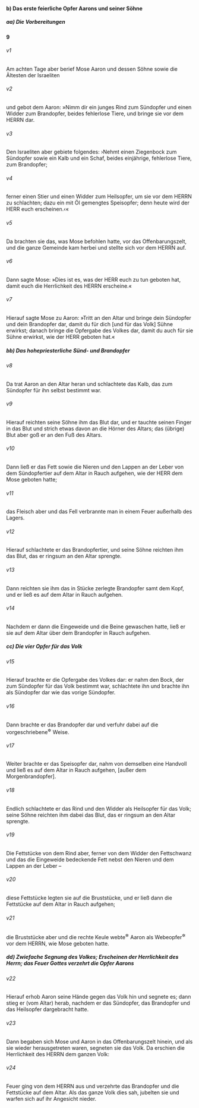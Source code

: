 #### b) Das erste feierliche Opfer Aarons und seiner Söhne

##### aa) Die Vorbereitungen

__9__

###### v1
Am achten Tage aber berief Mose Aaron und dessen Söhne sowie die Ältesten der Israeliten

###### v2
und gebot dem Aaron: »Nimm dir ein junges Rind zum Sündopfer und einen Widder zum Brandopfer, beides fehlerlose Tiere, und bringe sie vor dem HERRN dar.

###### v3
Den Israeliten aber gebiete folgendes: ›Nehmt einen Ziegenbock zum Sündopfer sowie ein Kalb und ein Schaf, beides einjährige, fehlerlose Tiere, zum Brandopfer;

###### v4
ferner einen Stier und einen Widder zum Heilsopfer, um sie vor dem HERRN zu schlachten; dazu ein mit Öl gemengtes Speisopfer; denn heute wird der HERR euch erscheinen.‹«

###### v5
Da brachten sie das, was Mose befohlen hatte, vor das Offenbarungszelt, und die ganze Gemeinde kam herbei und stellte sich vor dem HERRN auf.

###### v6
Dann sagte Mose: »Dies ist es, was der HERR euch zu tun geboten hat, damit euch die Herrlichkeit des HERRN erscheine.«

###### v7
Hierauf sagte Mose zu Aaron: »Tritt an den Altar und bringe dein Sündopfer und dein Brandopfer dar, damit du für dich [und für das Volk] Sühne erwirkst; danach bringe die Opfergabe des Volkes dar, damit du auch für sie Sühne erwirkst, wie der HERR geboten hat.«

##### bb) Das hohepriesterliche Sünd- und Brandopfer


###### v8
Da trat Aaron an den Altar heran und schlachtete das Kalb, das zum Sündopfer für ihn selbst bestimmt war.

###### v9
Hierauf reichten seine Söhne ihm das Blut dar, und er tauchte seinen Finger in das Blut und strich etwas davon an die Hörner des Altars; das (übrige) Blut aber goß er an den Fuß des Altars.

###### v10
Dann ließ er das Fett sowie die Nieren und den Lappen an der Leber von dem Sündopfertier auf dem Altar in Rauch aufgehen, wie der HERR dem Mose geboten hatte;

###### v11
das Fleisch aber und das Fell verbrannte man in einem Feuer außerhalb des Lagers.

###### v12
Hierauf schlachtete er das Brandopfertier, und seine Söhne reichten ihm das Blut, das er ringsum an den Altar sprengte.

###### v13
Dann reichten sie ihm das in Stücke zerlegte Brandopfer samt dem Kopf, und er ließ es auf dem Altar in Rauch aufgehen.

###### v14
Nachdem er dann die Eingeweide und die Beine gewaschen hatte, ließ er sie auf dem Altar über dem Brandopfer in Rauch aufgehen.

##### cc) Die vier Opfer für das Volk


###### v15
Hierauf brachte er die Opfergabe des Volkes dar: er nahm den Bock, der zum Sündopfer für das Volk bestimmt war, schlachtete ihn und brachte ihn als Sündopfer dar wie das vorige Sündopfer.

###### v16
Dann brachte er das Brandopfer dar und verfuhr dabei auf die vorgeschriebene<sup title="= gehörige">&#x2732;</sup>
 Weise.

###### v17
Weiter brachte er das Speisopfer dar, nahm von demselben eine Handvoll und ließ es auf dem Altar in Rauch aufgehen, [außer dem Morgenbrandopfer].

###### v18
Endlich schlachtete er das Rind und den Widder als Heilsopfer für das Volk; seine Söhne reichten ihm dabei das Blut, das er ringsum an den Altar sprengte.

###### v19
Die Fettstücke von dem Rind aber, ferner von dem Widder den Fettschwanz und das die Eingeweide bedeckende Fett nebst den Nieren und dem Lappen an der Leber –

###### v20
diese Fettstücke legten sie auf die Bruststücke, und er ließ dann die Fettstücke auf dem Altar in Rauch aufgehen;

###### v21
die Bruststücke aber und die rechte Keule webte<sup title="= schwang">&#x2732;</sup>
 Aaron als Webeopfer<sup title="vgl. 8,27">&#x2732;</sup>
 vor dem HERRN, wie Mose geboten hatte.

##### dd) Zwiefache Segnung des Volkes; Erscheinen der Herrlichkeit des Herrn; das Feuer Gottes verzehrt die Opfer Aarons


###### v22
Hierauf erhob Aaron seine Hände gegen das Volk hin und segnete es; dann stieg er (vom Altar) herab, nachdem er das Sündopfer, das Brandopfer und das Heilsopfer dargebracht hatte.

###### v23
Dann begaben sich Mose und Aaron in das Offenbarungszelt hinein, und als sie wieder herausgetreten waren, segneten sie das Volk. Da erschien die Herrlichkeit des HERRN dem ganzen Volk:

###### v24
Feuer ging von dem HERRN aus und verzehrte das Brandopfer und die Fettstücke auf dem Altar. Als das ganze Volk dies sah, jubelten sie und warfen sich auf ihr Angesicht nieder.